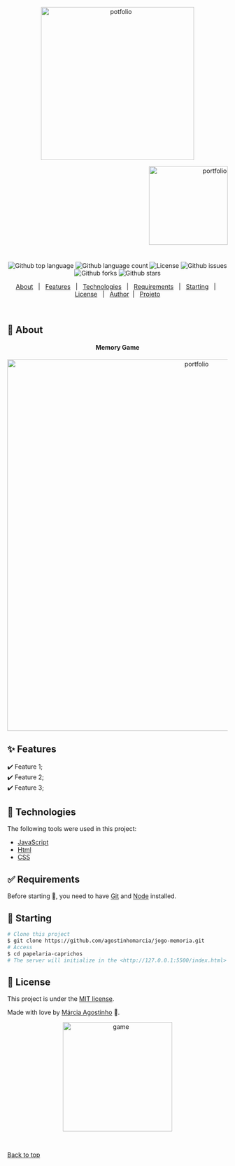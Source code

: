 

<p align="center">
   <img src="https://media.giphy.com/media/N2EUJsNEdupN29Red2/giphy.gif" alt="potfolio" width="350"/>
</p>

<p align="right">
   <img src="https://media.giphy.com/media/sMssMEYypv1H6p40Bq/giphy.gif" alt="portfolio" width="180"/>
</p>




<h1 align="center"></h1>

<p align="center">
  <img alt="Github top language" src="https://img.shields.io/github/languages/top/agostinhomarcia/jogo-memoria?color=FF6347">

  <img alt="Github language count" src="https://img.shields.io/github/languages/count/agostinhomarcia/jogo-memoria?color=FF6347">

  <!-- <img alt="Repository size" src="https://img.shields.io/agostinhomarcia/jogo-da-velha?color=008B8B"> -->

  <img alt="License" src="https://img.shields.io/github/license/agostinhomarcia/jogo-memoria?color=FF6347">

   <img alt="Github issues" src="https://img.shields.io/github/issues/agostinhomarcia/jogo-memoria?color=FF6347" /> 

   <img alt="Github forks" src="https://img.shields.io/github/forks/agostinhomarcia/jogo-memoria?color=FF6347" /> 

   <img alt="Github stars" src="https://img.shields.io/github/stars/agostinhomarcia/jogo-memoria?color=FF6347" /> 
</p>


<p align="center">
  <a href="#dart-about">About</a> &#xa0; | &#xa0; 
  <a href="#sparkles-features">Features</a> &#xa0; | &#xa0;
  <a href="#rocket-technologies">Technologies</a> &#xa0; | &#xa0;
  <a href="#white_check_mark-requirements">Requirements</a> &#xa0; | &#xa0;
  <a href="#checkered_flag-starting">Starting</a> &#xa0; | &#xa0;
  <a href="#memo-license">License</a> &#xa0; | &#xa0;
  <a href="https://github.com/agostinhomarcia" target="_blank">Author</a>&#xa0; | &#xa0
  <a href="https://jogo-mem-ria.vercel.app/" target="_blank" rel="noopener noreferrer">Projeto</a>
</p>

<br>

## :dart: About ##


<h4 align="center"> Memory Game </h4>

<p align="center">
   <img src="https://media.giphy.com/media/ibSyf8mmiN4L4Zk5wn/giphy.gif" alt="portfolio" width="850"/>
</p>


## :sparkles: Features ##

:heavy_check_mark: Feature 1;\
:heavy_check_mark: Feature 2;\
:heavy_check_mark: Feature 3;

## :rocket: Technologies ##

The following tools were used in this project:


- [JavaScript](https://developer.mozilla.org/pt-BR/docs/Web/JavaScript) 
- [Html](https://developer.mozilla.org/pt-BR/docs/Web/HTML/Element/html/)  
- [CSS](https://developer.mozilla.org/pt-BR/docs/Web/CSS)  


## :white_check_mark: Requirements ##

Before starting :checkered_flag:, you need to have [Git](https://git-scm.com) and [Node](https://nodejs.org/en/) installed.

## :checkered_flag: Starting ##


```bash
# Clone this project
$ git clone https://github.com/agostinhomarcia/jogo-memoria.git
# Access
$ cd papelaria-caprichos
# The server will initialize in the <http://127.0.0.1:5500/index.html>
```


## :memo: License ##


This project is under the [MIT license](./LICENSE).

Made with love by [Márcia Agostinho](https://github.com/agostinhomarcia) 🚀.




<p align="center">
   <img src="https://media.giphy.com/media/FsIMXovi56deC6HKjb/giphy.gif" alt="game" width="250"/>
</p>

&#xa0;

<a href="#top">Back to top </a>
